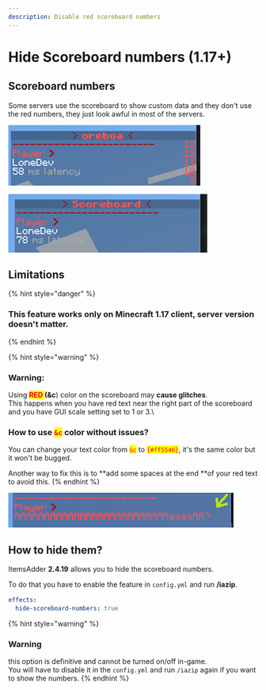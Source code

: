 ```yaml
---
description: Disable red scoreboard numbers
---
```


# Hide Scoreboard numbers (1.17+)

## Scoreboard numbers

Some servers use the scoreboard to show custom data and they don't use the red numbers, they just look awful in most of the servers.

![Without ItemsAdder](<../../.gitbook/assets/immagine (137).png>)

![With ItemsAdder](<../../.gitbook/assets/immagine (133).png>)

## Limitations

{% hint style="danger" %}
### This feature works only on **Minecraft 1.17** client, server version doesn't matter.
{% endhint %}

{% hint style="warning" %}
### Warning:

Using <mark style="color:red;">**RED **</mark>(<mark style="color:red;">**\&c**</mark>) color on the scoreboard may **cause glitches**.\
This happens when you have red text near the right part of the scoreboard and you have GUI scale setting set to 1 or 3.\


### How to use <mark style="color:red;">`&c`</mark> color without issues?

You can change your text color from <mark style="color:red;">`&c`</mark> to <mark style="color:red;">`{#ff5546}`</mark>, it's the same color but it won't be bugged.



Another way to fix this is to **add some spaces at the end **of your red text to avoid this.
{% endhint %}

![](<../../.gitbook/assets/immagine (139).png>)

## How to hide them?

ItemsAdder **2.4.19** allows you to hide the scoreboard numbers.

To do that you have to enable the feature in `config.yml` and run **/iazip**.

```yaml
effects:
  hide-scoreboard-numbers: true
```

{% hint style="warning" %}
### Warning

this option is definitive and cannot be turned on/off in-game.\
You will have to disable it in the `config.yml` and run `/iazip` again if you want to show the numbers.
{% endhint %}

